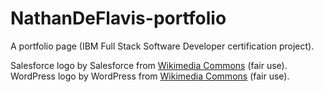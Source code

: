 # NathanDeFlavis-portfolio
A portfolio page (IBM Full Stack Software Developer certification project).

Salesforce logo by Salesforce from [Wikimedia Commons](https://commons.wikimedia.org/wiki/File:Salesforce.com_logo.svg) (fair use).
WordPress logo by WordPress from [Wikimedia Commons](https://commons.wikimedia.org/wiki/File:WordPress_logo.svg) (fair use).
